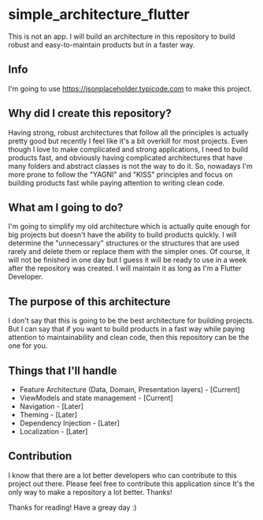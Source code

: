 # simple_architecture_flutter

This is not an app. I will build an architecture in this repository to build robust and easy-to-maintain products but in a faster way.

## Info
I'm going to use https://jsonplaceholder.typicode.com to make this project.

## Why did I create this repository?

Having strong, robust architectures that follow all the principles is actually pretty good but recently I feel like it's a bit overkill for most projects. Even though I love to make complicated and strong applications, I need to build products fast, and obviously having complicated architectures that have many folders and abstract classes is not the way to do it. So, nowadays I'm more prone to follow the "YAGNI" and "KISS" principles and focus on building products fast while paying attention to writing clean code.


## What am I going to do?

I'm going to simplify my old architecture which is actually quite enough for big projects but doesn't have the ability to build products quickly. I will determine the "unnecessary" structures or the structures that are used rarely and delete them or replace them with the simpler ones. Of course, it will not be finished in one day but I guess it will be ready to use in a week after the repository was created. I will maintain it as long as I'm a Flutter Developer.

## The purpose of this architecture

I don't say that this is going to be the best architecture for building projects. But I can say that if you want to build products in a fast way while paying attention to maintainability and clean code, then this repository can be the one for you.

## Things that I'll handle

- Feature Architecture (Data, Domain, Presentation layers) - [Current]
- ViewModels and state management - [Current]
- Navigation - [Later]
- Theming - [Later]
- Dependency Injection - [Later]
- Localization - [Later]

## Contribution

I know that there are a lot better developers who can contribute to this project out there. Please feel free to contribute this application since It's the only way to make a repository a lot better. Thanks!


Thanks for reading! Have a greay day :)
